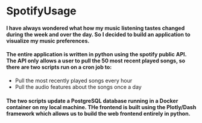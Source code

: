 # SpotifyUsage

#### I have always wondered what how my music listening tastes changed during the week and over the day.  So I decided to build an application to visualize my music preferences.

#### The entire application is written in python using the spotify public API.  The API only allows a user to pull the 50 most recent played songs, so there are two scripts run on a cron job to:
- Pull the most recently played songs every hour
- Pull the audio features about the songs once a day
#### The two scripts update a PostgreSQL database running in a Docker container on my local machine. THe frontend is built using the Plotly/Dash framework which allows us to build the web frontend entirely in python.
